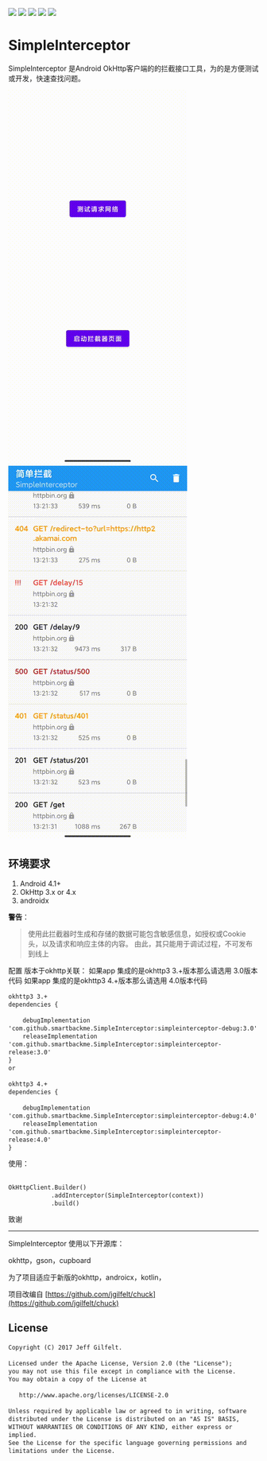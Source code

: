 ![](https://img.shields.io/badge/JitPack-4.0-green)
![](https://img.shields.io/badge/JitPack-3.0-green)
![](https://img.shields.io/badge/code-kotlin-red)
![](https://img.shields.io/badge/Android%20Arsenal-SimpleInterceptor-yellow)
![](https://img.shields.io/badge/author-smartbackme-blue)

# SimpleInterceptor

SimpleInterceptor 是Android OkHttp客户端的的拦截接口工具，为的是方便测试或开发，快速查找问题。

![SimpleInterceptor](assets/SimpleInterceptor.gif)
![SimpleInterceptor](assets/SimpleInterceptorPage.gif)

## 环境要求
1. Android 4.1+
2. OkHttp 3.x or 4.x
3. androidx

**警告**：

> 使用此拦截器时生成和存储的数据可能包含敏感信息，如授权或Cookie头，以及请求和响应主体的内容。
由此，其只能用于调试过程，不可发布到线上

配置
版本于okhttp关联：
如果app 集成的是okhttp3 3.+版本那么请选用 3.0版本代码
如果app 集成的是okhttp3 4.+版本那么请选用 4.0版本代码

```
okhttp3 3.+
dependencies {

    debugImplementation 'com.github.smartbackme.SimpleInterceptor:simpleinterceptor-debug:3.0'
    releaseImplementation 'com.github.smartbackme.SimpleInterceptor:simpleinterceptor-release:3.0'
}
or

okhttp3 4.+
dependencies {

    debugImplementation 'com.github.smartbackme.SimpleInterceptor:simpleinterceptor-debug:4.0'
    releaseImplementation 'com.github.smartbackme.SimpleInterceptor:simpleinterceptor-release:4.0'
}
```

使用：

```

OkHttpClient.Builder()
            .addInterceptor(SimpleInterceptor(context))
            .build()
```

致谢

----------------

SimpleInterceptor 使用以下开源库：

okhttp，gson，cupboard

为了项目适应于新版的okhttp，androicx，kotlin，

项目改编自 [https://github.com/jgilfelt/chuck](https://github.com/jgilfelt/chuck)

License
-------

    Copyright (C) 2017 Jeff Gilfelt.

    Licensed under the Apache License, Version 2.0 (the "License");
    you may not use this file except in compliance with the License.
    You may obtain a copy of the License at

       http://www.apache.org/licenses/LICENSE-2.0

    Unless required by applicable law or agreed to in writing, software
    distributed under the License is distributed on an "AS IS" BASIS,
    WITHOUT WARRANTIES OR CONDITIONS OF ANY KIND, either express or implied.
    See the License for the specific language governing permissions and
    limitations under the License.